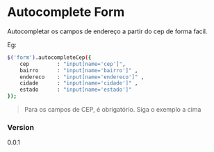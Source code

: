 # Autocomplete Form

Autocompletar os campos de endereço a partir do cep de forma facil.

Eg:
```sh
$('form').autocompleteCep({
    cep         : "input[name='cep']",
    bairro      : "input[name='bairro']" ,
    endereco    : "input[name='endereco']" ,
    cidade      : "input[name='cidade']" ,
    estado      : "input[name='estado']"
});
```

> Para os campos de CEP, é obrigatório.
> Siga o exemplo a cima


### Version
0.0.1